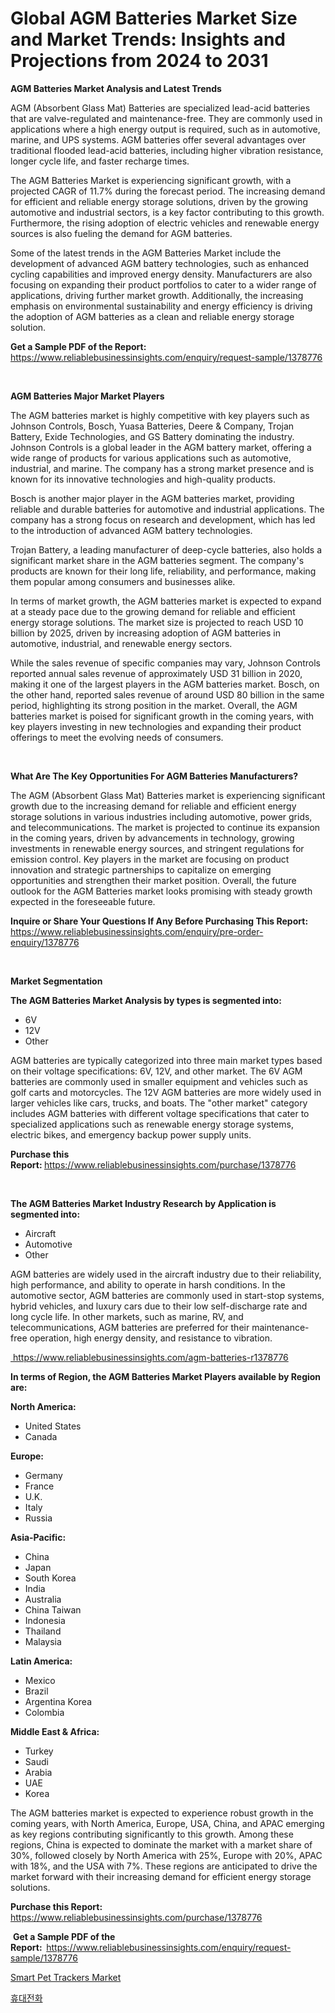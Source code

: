<p><h1>Global AGM Batteries Market Size and Market Trends: Insights and Projections from 2024 to 2031</h1></p><p><strong>AGM Batteries Market Analysis and Latest Trends</strong></p>
<p><p>AGM (Absorbent Glass Mat) Batteries are specialized lead-acid batteries that are valve-regulated and maintenance-free. They are commonly used in applications where a high energy output is required, such as in automotive, marine, and UPS systems. AGM batteries offer several advantages over traditional flooded lead-acid batteries, including higher vibration resistance, longer cycle life, and faster recharge times.</p><p>The AGM Batteries Market is experiencing significant growth, with a projected CAGR of 11.7% during the forecast period. The increasing demand for efficient and reliable energy storage solutions, driven by the growing automotive and industrial sectors, is a key factor contributing to this growth. Furthermore, the rising adoption of electric vehicles and renewable energy sources is also fueling the demand for AGM batteries.</p><p>Some of the latest trends in the AGM Batteries Market include the development of advanced AGM battery technologies, such as enhanced cycling capabilities and improved energy density. Manufacturers are also focusing on expanding their product portfolios to cater to a wider range of applications, driving further market growth. Additionally, the increasing emphasis on environmental sustainability and energy efficiency is driving the adoption of AGM batteries as a clean and reliable energy storage solution.</p></p>
<p><strong>Get a Sample PDF of the Report:&nbsp;</strong> <a href="https://www.reliablebusinessinsights.com/enquiry/request-sample/1378776">https://www.reliablebusinessinsights.com/enquiry/request-sample/1378776</a></p>
<p>&nbsp;</p>
<p><strong>AGM Batteries Major Market Players</strong></p>
<p><p>The AGM batteries market is highly competitive with key players such as Johnson Controls, Bosch, Yuasa Batteries, Deere & Company, Trojan Battery, Exide Technologies, and GS Battery dominating the industry. Johnson Controls is a global leader in the AGM battery market, offering a wide range of products for various applications such as automotive, industrial, and marine. The company has a strong market presence and is known for its innovative technologies and high-quality products.</p><p>Bosch is another major player in the AGM batteries market, providing reliable and durable batteries for automotive and industrial applications. The company has a strong focus on research and development, which has led to the introduction of advanced AGM battery technologies.</p><p>Trojan Battery, a leading manufacturer of deep-cycle batteries, also holds a significant market share in the AGM batteries segment. The company's products are known for their long life, reliability, and performance, making them popular among consumers and businesses alike.</p><p>In terms of market growth, the AGM batteries market is expected to expand at a steady pace due to the growing demand for reliable and efficient energy storage solutions. The market size is projected to reach USD 10 billion by 2025, driven by increasing adoption of AGM batteries in automotive, industrial, and renewable energy sectors.</p><p>While the sales revenue of specific companies may vary, Johnson Controls reported annual sales revenue of approximately USD 31 billion in 2020, making it one of the largest players in the AGM batteries market. Bosch, on the other hand, reported sales revenue of around USD 80 billion in the same period, highlighting its strong position in the market. Overall, the AGM batteries market is poised for significant growth in the coming years, with key players investing in new technologies and expanding their product offerings to meet the evolving needs of consumers.</p></p>
<p>&nbsp;</p>
<p><strong>What Are The Key Opportunities For AGM Batteries Manufacturers?</strong></p>
<p><p>The AGM (Absorbent Glass Mat) Batteries market is experiencing significant growth due to the increasing demand for reliable and efficient energy storage solutions in various industries including automotive, power grids, and telecommunications. The market is projected to continue its expansion in the coming years, driven by advancements in technology, growing investments in renewable energy sources, and stringent regulations for emission control. Key players in the market are focusing on product innovation and strategic partnerships to capitalize on emerging opportunities and strengthen their market position. Overall, the future outlook for the AGM Batteries market looks promising with steady growth expected in the foreseeable future.</p></p>
<p><strong>Inquire or Share Your Questions If Any Before Purchasing This Report:</strong> <a href="https://www.reliablebusinessinsights.com/enquiry/pre-order-enquiry/1378776">https://www.reliablebusinessinsights.com/enquiry/pre-order-enquiry/1378776</a></p>
<p>&nbsp;</p>
<p><strong>Market Segmentation</strong></p>
<p><strong>The AGM Batteries Market Analysis by types is segmented into:</strong></p>
<p><ul><li>6V</li><li>12V</li><li>Other</li></ul></p>
<p><p>AGM batteries are typically categorized into three main market types based on their voltage specifications: 6V, 12V, and other market. The 6V AGM batteries are commonly used in smaller equipment and vehicles such as golf carts and motorcycles. The 12V AGM batteries are more widely used in larger vehicles like cars, trucks, and boats. The "other market" category includes AGM batteries with different voltage specifications that cater to specialized applications such as renewable energy storage systems, electric bikes, and emergency backup power supply units.</p></p>
<p><strong>Purchase this Report:&nbsp;</strong><a href="https://www.reliablebusinessinsights.com/purchase/1378776">https://www.reliablebusinessinsights.com/purchase/1378776</a></p>
<p>&nbsp;</p>
<p><strong>The AGM Batteries Market Industry Research by Application is segmented into:</strong></p>
<p><ul><li>Aircraft</li><li>Automotive</li><li>Other</li></ul></p>
<p><p>AGM batteries are widely used in the aircraft industry due to their reliability, high performance, and ability to operate in harsh conditions. In the automotive sector, AGM batteries are commonly used in start-stop systems, hybrid vehicles, and luxury cars due to their low self-discharge rate and long cycle life. In other markets, such as marine, RV, and telecommunications, AGM batteries are preferred for their maintenance-free operation, high energy density, and resistance to vibration.</p></p>
<p><a href="https://www.reliablebusinessinsights.com/agm-batteries-r1378776">&nbsp;https://www.reliablebusinessinsights.com/agm-batteries-r1378776</a></p>
<p><strong>In terms of Region, the AGM Batteries Market Players available by Region are:</strong></p>
<p>
    <p> <strong> North America: </strong>
        <ul>
            <li>United States</li>
            <li>Canada</li>
        </ul>
        </p> 
    <p> <strong> Europe: </strong>
        <ul>
            <li>Germany</li>
            <li>France</li>
            <li>U.K.</li>
            <li>Italy</li>
            <li>Russia</li>
        </ul>
        </p> 
    <p> <strong> Asia-Pacific: </strong>
        <ul>
            <li>China</li>
            <li>Japan</li>
            <li>South Korea</li>
            <li>India</li>
            <li>Australia</li>
            <li>China Taiwan</li>
            <li>Indonesia</li>
            <li>Thailand</li>
            <li>Malaysia</li>
        </ul>
        </p> 
    <p> <strong> Latin America: </strong>
        <ul>
            <li>Mexico</li>
            <li>Brazil</li>
            <li>Argentina Korea</li>
            <li>Colombia</li>
        </ul>
        </p> 
    <p> <strong> Middle East & Africa: </strong>
        <ul>
            <li>Turkey</li>
            <li>Saudi</li>
            <li>Arabia</li>
            <li>UAE</li>
            <li>Korea</li>
        </ul>
    </p>
    </p>
<p><p>The AGM batteries market is expected to experience robust growth in the coming years, with North America, Europe, USA, China, and APAC emerging as key regions contributing significantly to this growth. Among these regions, China is expected to dominate the market with a market share of 30%, followed closely by North America with 25%, Europe with 20%, APAC with 18%, and the USA with 7%. These regions are anticipated to drive the market forward with their increasing demand for efficient energy storage solutions.</p></p>
<p><strong>Purchase this Report: </strong><a href="https://www.reliablebusinessinsights.com/purchase/1378776">https://www.reliablebusinessinsights.com/purchase/1378776</a></p>
<p>&nbsp;<strong>Get a Sample PDF of the Report:&nbsp;&nbsp;</strong><a href="https://www.reliablebusinessinsights.com/enquiry/request-sample/1378776">https://www.reliablebusinessinsights.com/enquiry/request-sample/1378776</a></p>
<p><strong></strong></p>
<p><p><a href="https://github.com/gracielawharris42024/Market-Research-Report-List-1/blob/main/smart-pet-trackers-market.md">Smart Pet Trackers Market</a></p><p><a href="https://github.com/wallacBahrtyinger567686/Market-Research-Report-List-3/blob/main/196057841771.md">휴대전화</a></p></p>